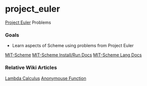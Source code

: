 project_euler
=============
[Project Euler](http://projecteuler.net/) Problems

### Goals
- Learn aspects of Scheme using problems from Project Euler

[MIT-Scheme](http://www.gnu.org/software/mit-scheme/)
[MIT-Scheme Install/Run Docs](http://www.gnu.org/software/mit-scheme/documentation/mit-scheme-user/index.html)
[MIT-Scheme Lang Docs](http://www.gnu.org/software/mit-scheme/documentation/mit-scheme-ref/index.html)

### Relative Wiki Articles

[Lambda Calculus](http://en.wikipedia.org/wiki/Lambda_calculus#Definition)
[Anonymouse Function](http://en.wikipedia.org/wiki/Anonymous_function)

